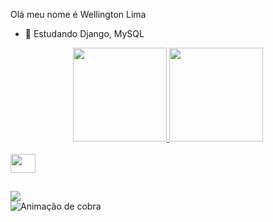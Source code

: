 Olá meu nome é Wellington Lima

- 🌱 Estudando Django, MySQL

<div align="center">
  <a href="https://github.com/wellington917">
  <img height="150em" src="https://github-readme-stats.vercel.app/api?username=wellington917&show_icons=true&theme=dracula&include_all_commits=true&count_private=true"/>
  <img height="150em" src="https://github-readme-stats.vercel.app/api/top-langs/?username=wellington917&layout=compact&langs_count=7&theme=dracula"/>
</div>
  
<div style="display: inline_block"><br>  
 <img height="30" width="40"src="https://cdn.jsdelivr.net/gh/devicons/devicon/icons/python/python-original.svg" />
</div>
  
  ##
  
<div>
  <a href = "mailto:wellington97124582@gmail.com"><img src="https://img.shields.io/badge/Gmail-D14836?style=for-the-badge&logo=gmail&logoColor=white" destino ="_blank"></a>
</div
  
![ Animação de cobra ](https://github.com/wellington917/wellington917/blob/output/github-contribution-grid-snake.svg)
   
   

